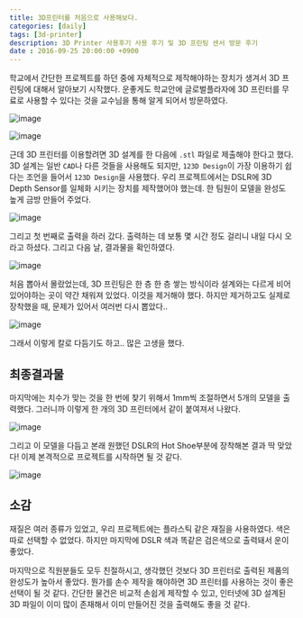 ```yaml
---
title: 3D프린터를 처음으로 사용해보다.
categories: [daily]
tags: [3d-printer]
description: 3D Printer 사용후기 사용 후기 및 3D 프린팅 센서 방문 후기
date : 2016-09-25 20:00:00 +0900
---
```


학교에서 간단한 프로젝트를 하던 중에 자체적으로 제작해야하는 장치가 생겨서 3D 프린팅에 대해서 알아보기 시작했다. 운좋게도 학교안에 글로벌플라자에 3D 프린터를 무료로 사용할 수 있다는 것을 교수님을 통해 알게 되어서 방문하였다.

![image](https://farm9.staticflickr.com/8284/29283932984_802897b57e_b.jpg)

![image](https://c8.staticflickr.com/6/5289/29830840031_e101770979_b.jpg)

근데 3D 프린터를 이용할려면 3D 설계를 한 다음에 `.stl` 파일로 제출해야 한다고 했다. 3D 설계는 일반 `CAD`나 다른 것들을 사용해도 되지만, `123D Design`이 가장 이용하기 쉽다는 조언을 들어서 `123D Design`을 사용했다.
우리 프로젝트에서는 DSLR에 3D Depth Sensor를 일체화 시키는 장치를 제작했어야 했는데.
한 팀원이 모델을 완성도 높게 금방 만들어 주었다.

![image](https://farm9.staticflickr.com/8320/29876173306_8da4e76a43_b.jpg)

그리고 첫 번째로 출력을 하러 갔다. 출력하는 데 보통 몇 시간 정도 걸리니 내일 다시 오라고 하셨다. 그리고 다음 날, 결과물을 확인하였다.

![image](https://farm9.staticflickr.com/8189/29911424495_729b4c8546_b.jpg)

처음 뽑아서 몰랐었는데, 3D 프린팅은 한 층 한 층 쌓는 방식이라 설계와는 다르게 비어있어야하는 곳이 약간 채워져 있었다. 이것을 제거해야 했다. 하지만 제거하고도 실제로 장착했을 때, 문제가 있어서 여러번 다시 뽑았다..

![image](https://farm6.staticflickr.com/5279/29283946254_605bb1718e_b.jpg)

그래서 이렇게 칼로 다듬기도 하고.. 많은 고생을 했다.

## 최종결과물

마지막에는 치수가 맞는 것을 한 번에 찾기 위해서 1mm씩 조절하면서 5개의 모델을 출력했다. 그러니까 이렇게 한 개의 3D 프린터에서 같이 붙여져서 나왔다.

![image](https://farm9.staticflickr.com/8347/29283932474_a728913d7d_z.jpg)

그리고 이 모델을 다듬고 본래 원했던 DSLR의 Hot Shoe부분에 장착해본 결과 딱 맞았다! 이제 본격적으로 프로젝트를 시작하면 될 것 같다.

![image](https://farm6.staticflickr.com/5586/29283930484_54f042f6b4_b.jpg)

## 소감

재질은 여러 종류가 있었고, 우리 프로젝트에는 플라스틱 같은 재질을 사용하였다. 색은 따로 선택할 수 없었다. 하지만 마지막에 DSLR 색과 똑같은 검은색으로 출력돼서 운이 좋았다.

마지막으로 직원분들도 모두 친절하시고, 생각했던 것보다 3D 프린터로 출력된 제품의 완성도가 높아서 좋았다. 뭔가를 손수 제작을 해야하면 3D 프린터를 사용하는 것이 좋은 선택이 될 것 같다. 간단한 물건은 비교적 손쉽게 제작할 수 있고, 인터넷에 3D 설계된 3D 파일이 이미 많이 존재해서 이미 만들어진 것을 출력해도 좋을 것 같다.
